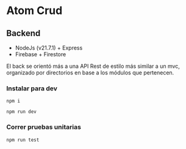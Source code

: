 # Atom Crud

## Backend

* NodeJs (v21.7.1) + Express
* Firebase + Firestore

El back se orientó más a una API Rest de estilo más similar a un mvc, organizado por directorios en base a los módulos que pertenecen.

### Instalar para dev

`npm i`

`npm run dev`

### Correr pruebas unitarias

`npm run test`
